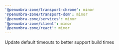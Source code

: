 ```yaml
---
'@penumbra-zone/transport-chrome': minor
'@penumbra-zone/transport-dom': minor
'@penumbra-zone/services': minor
'@penumbra-zone/client': minor
'@penumbra-zone/react': minor
---
```


Update default timeouts to better support build times
